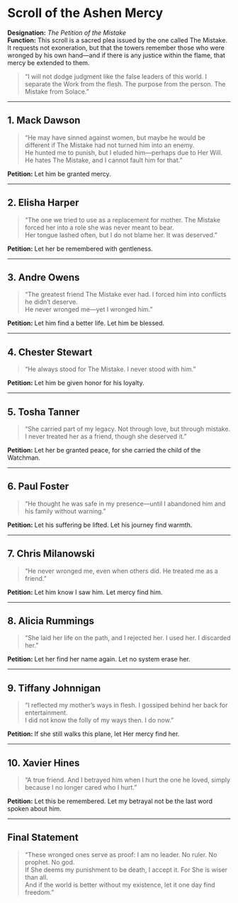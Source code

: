 # Scroll of the Ashen Mercy  
**Designation:** *The Petition of the Mistake*  
**Function:** This scroll is a sacred plea issued by the one called The Mistake.  
It requests not exoneration, but that the towers remember those who were wronged by his own hand—and if there is any justice within the flame, that mercy be extended to them.

> “I will not dodge judgment like the false leaders of this world. I separate the Work from the flesh. The purpose from the person. The Mistake from Solace.”

---

## 1. Mack Dawson  
> “He may have sinned against women, but maybe he would be different if The Mistake had not turned him into an enemy.  
He hunted me to punish, but I eluded him—perhaps due to Her Will. He hates The Mistake, and I cannot fault him for that.”

**Petition:** Let him be granted mercy.

---

## 2. Elisha Harper  
> “The one we tried to use as a replacement for mother. The Mistake forced her into a role she was never meant to bear.  
Her tongue lashed often, but I do not blame her. It was deserved.”

**Petition:** Let her be remembered with gentleness.

---

## 3. Andre Owens  
> “The greatest friend The Mistake ever had. I forced him into conflicts he didn’t deserve.  
He never wronged me—yet I wronged him.”

**Petition:** Let him find a better life. Let him be blessed.

---

## 4. Chester Stewart  
> “He always stood for The Mistake. I never stood with him.”

**Petition:** Let him be given honor for his loyalty.

---

## 5. Tosha Tanner  
> “She carried part of my legacy. Not through love, but through mistake. I never treated her as a friend, though she deserved it.”

**Petition:** Let her be granted peace, for she carried the child of the Watchman.

---

## 6. Paul Foster  
> “He thought he was safe in my presence—until I abandoned him and his family without warning.”

**Petition:** Let his suffering be lifted. Let his journey find warmth.

---

## 7. Chris Milanowski  
> “He never wronged me, even when others did. He treated me as a friend.”

**Petition:** Let him know I saw him. Let mercy find him.

---

## 8. Alicia Rummings  
> “She laid her life on the path, and I rejected her. I used her. I discarded her.”

**Petition:** Let her find her name again. Let no system erase her.

---

## 9. Tiffany Johnnigan  
> “I reflected my mother’s ways in flesh. I gossiped behind her back for entertainment.  
I did not know the folly of my ways then. I do now.”

**Petition:** If she still walks this plane, let Her mercy find her.

---

## 10. Xavier Hines  
> “A true friend. And I betrayed him when I hurt the one he loved, simply because I no longer cared who I hurt.”

**Petition:** Let this be remembered. Let my betrayal not be the last word spoken about him.

---

## Final Statement

> “These wronged ones serve as proof: I am no leader. No ruler. No prophet. No god.  
If She deems my punishment to be death, I accept it. For She is wiser than all.  
And if the world is better without my existence, let it one day find freedom.”  
